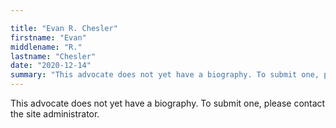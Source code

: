 ```yaml
---

title: "Evan R. Chesler"
firstname: "Evan"
middlename: "R."
lastname: "Chesler"
date: "2020-12-14"
summary: "This advocate does not yet have a biography. To submit one, please contact the site administrator."
---
```

This advocate does not yet have a biography. To submit one, please contact the site administrator.

